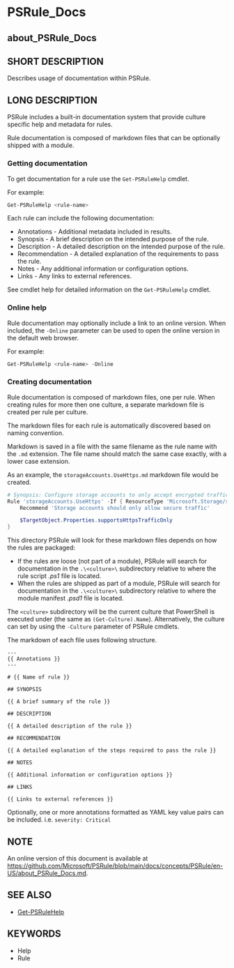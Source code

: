 # PSRule_Docs

## about_PSRule_Docs

## SHORT DESCRIPTION

Describes usage of documentation within PSRule.

## LONG DESCRIPTION

PSRule includes a built-in documentation system that provide culture specific help and metadata for rules.

Rule documentation is composed of markdown files that can be optionally shipped with a module.

### Getting documentation

To get documentation for a rule use the `Get-PSRuleHelp` cmdlet.

For example:

```powershell
Get-PSRuleHelp <rule-name>
```

Each rule can include the following documentation:

- Annotations - Additional metadata included in results.
- Synopsis - A brief description on the intended purpose of the rule.
- Description - A detailed description on the intended purpose of the rule.
- Recommendation - A detailed explanation of the requirements to pass the rule.
- Notes - Any additional information or configuration options.
- Links - Any links to external references.

See cmdlet help for detailed information on the `Get-PSRuleHelp` cmdlet.

### Online help

Rule documentation may optionally include a link to an online version.
When included, the `-Online` parameter can be used to open the online version in the default web browser.

For example:

```powershell
Get-PSRuleHelp <rule-name> -Online
```

### Creating documentation

Rule documentation is composed of markdown files, one per rule. When creating rules for more then one culture, a separate markdown file is created per rule per culture.

The markdown files for each rule is automatically discovered based on naming convention.

Markdown is saved in a file with the same filename as the rule name with the `.md` extension.
The file name should match the same case exactly, with a lower case extension.

As an example, the `storageAccounts.UseHttps.md` markdown file would be created.

```powershell
# Synopsis: Configure storage accounts to only accept encrypted traffic i.e. HTTPS/SMB
Rule 'storageAccounts.UseHttps' -If { ResourceType 'Microsoft.Storage/storageAccounts' } {
    Recommend 'Storage accounts should only allow secure traffic'

    $TargetObject.Properties.supportsHttpsTrafficOnly
}
```

This directory PSRule will look for these markdown files depends on how the rules are packaged:

- If the rules are loose (not part of a module), PSRule will search for documentation in the `.\<culture>\` subdirectory relative to where the rule script _.ps1_ file is located.
- When the rules are shipped as part of a module, PSRule will search for documentation in the `.\<culture>\` subdirectory relative to where the module manifest _.psd1_ file is located.

The `<culture>` subdirectory will be the current culture that PowerShell is executed under (the same as `(Get-Culture).Name`).
Alternatively, the culture can set by using the `-Culture` parameter of PSRule cmdlets.

The markdown of each file uses following structure.

```text
---
{{ Annotations }}
---

# {{ Name of rule }}

## SYNOPSIS

{{ A brief summary of the rule }}

## DESCRIPTION

{{ A detailed description of the rule }}

## RECOMMENDATION

{{ A detailed explanation of the steps required to pass the rule }}

## NOTES

{{ Additional information or configuration options }}

## LINKS

{{ Links to external references }}

```

Optionally, one or more annotations formatted as YAML key value pairs can be included.
i.e. `severity: Critical`

## NOTE

An online version of this document is available at https://github.com/Microsoft/PSRule/blob/main/docs/concepts/PSRule/en-US/about_PSRule_Docs.md.

## SEE ALSO

- [Get-PSRuleHelp](https://github.com/Microsoft/PSRule/blob/main/docs/commands/PSRule/en-US/Get-PSRuleHelp.md)

## KEYWORDS

- Help
- Rule

